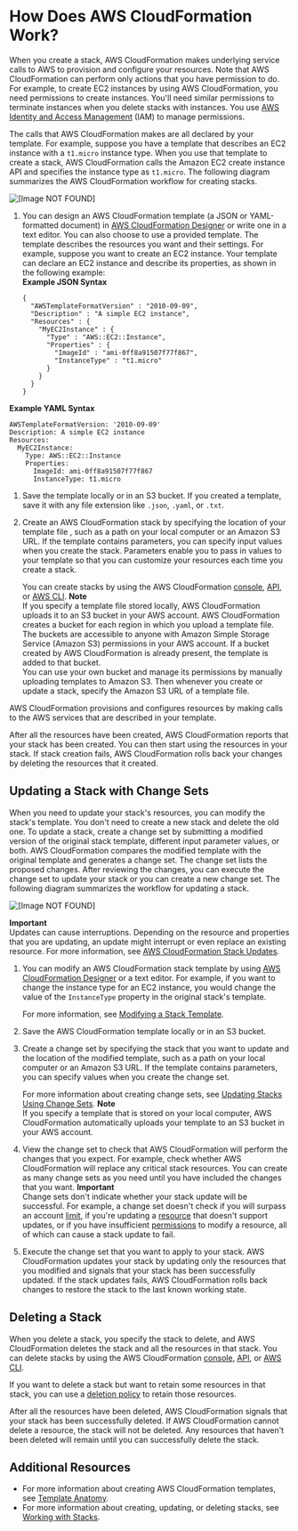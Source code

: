 # How Does AWS CloudFormation Work?<a name="cfn-whatis-howdoesitwork"></a>

When you create a stack, AWS CloudFormation makes underlying service calls to AWS to provision and configure your resources\. Note that AWS CloudFormation can perform only actions that you have permission to do\. For example, to create EC2 instances by using AWS CloudFormation, you need permissions to create instances\. You'll need similar permissions to terminate instances when you delete stacks with instances\. You use [AWS Identity and Access Management](https://docs.aws.amazon.com/IAM/latest/UserGuide/) \(IAM\) to manage permissions\.

The calls that AWS CloudFormation makes are all declared by your template\. For example, suppose you have a template that describes an EC2 instance with a `t1.micro` instance type\. When you use that template to create a stack, AWS CloudFormation calls the Amazon EC2 create instance API and specifies the instance type as `t1.micro`\. The following diagram summarizes the AWS CloudFormation workflow for creating stacks\.

![\[Image NOT FOUND\]](http://docs.aws.amazon.com/AWSCloudFormation/latest/UserGuide/images/create-stack-diagram.png)

1. You can design an AWS CloudFormation template \(a JSON or YAML\-formatted document\) in [AWS CloudFormation Designer](https://console.aws.amazon.com/cloudformation/designer) or write one in a text editor\. You can also choose to use a provided template\. The template describes the resources you want and their settings\. For example, suppose you want to create an EC2 instance\. Your template can declare an EC2 instance and describe its properties, as shown in the following example:  
**Example JSON Syntax**  

   ```
   {
     "AWSTemplateFormatVersion" : "2010-09-09",
     "Description" : "A simple EC2 instance",
     "Resources" : {
       "MyEC2Instance" : {
         "Type" : "AWS::EC2::Instance",
         "Properties" : {
           "ImageId" : "ami-0ff8a91507f77f867",
           "InstanceType" : "t1.micro"
         }
       }
     }
   }
   ```  
**Example YAML Syntax**  

   ```
   AWSTemplateFormatVersion: '2010-09-09'
   Description: A simple EC2 instance
   Resources:
     MyEC2Instance:
       Type: AWS::EC2::Instance
       Properties:
         ImageId: ami-0ff8a91507f77f867
         InstanceType: t1.micro
   ```

1. Save the template locally or in an S3 bucket\. If you created a template, save it with any file extension like `.json`, `.yaml`, or `.txt`\.

1. Create an AWS CloudFormation stack by specifying the location of your template file , such as a path on your local computer or an Amazon S3 URL\. If the template contains parameters, you can specify input values when you create the stack\. Parameters enable you to pass in values to your template so that you can customize your resources each time you create a stack\.

   You can create stacks by using the AWS CloudFormation [console](cfn-console-create-stack.md), [API](https://docs.aws.amazon.com/AWSCloudFormation/latest/APIReference/API_CreateStack.html), or [AWS CLI](https://docs.aws.amazon.com/cli/latest/reference/cloudformation/create-stack.html)\.
**Note**  
If you specify a template file stored locally, AWS CloudFormation uploads it to an S3 bucket in your AWS account\. AWS CloudFormation creates a bucket for each region in which you upload a template file\. The buckets are accessible to anyone with Amazon Simple Storage Service \(Amazon S3\) permissions in your AWS account\. If a bucket created by AWS CloudFormation is already present, the template is added to that bucket\.  
You can use your own bucket and manage its permissions by manually uploading templates to Amazon S3\. Then whenever you create or update a stack, specify the Amazon S3 URL of a template file\.

AWS CloudFormation provisions and configures resources by making calls to the AWS services that are described in your template\.

After all the resources have been created, AWS CloudFormation reports that your stack has been created\. You can then start using the resources in your stack\. If stack creation fails, AWS CloudFormation rolls back your changes by deleting the resources that it created\.

## Updating a Stack with Change Sets<a name="w6074ab1b5c17c17"></a>

When you need to update your stack's resources, you can modify the stack's template\. You don't need to create a new stack and delete the old one\. To update a stack, create a change set by submitting a modified version of the original stack template, different input parameter values, or both\. AWS CloudFormation compares the modified template with the original template and generates a change set\. The change set lists the proposed changes\. After reviewing the changes, you can execute the change set to update your stack or you can create a new change set\. The following diagram summarizes the workflow for updating a stack\.

![\[Image NOT FOUND\]](http://docs.aws.amazon.com/AWSCloudFormation/latest/UserGuide/images/update-stack-diagram.png)

**Important**  
Updates can cause interruptions\. Depending on the resource and properties that you are updating, an update might interrupt or even replace an existing resource\. For more information, see [AWS CloudFormation Stack Updates](using-cfn-updating-stacks.md)\.

1. You can modify an AWS CloudFormation stack template by using [AWS CloudFormation Designer](https://console.aws.amazon.com/cloudformation/designer) or a text editor\. For example, if you want to change the instance type for an EC2 instance, you would change the value of the `InstanceType` property in the original stack's template\.

   For more information, see [Modifying a Stack Template](using-cfn-updating-stacks-get-template.md)\.

1. Save the AWS CloudFormation template locally or in an S3 bucket\.

1. Create a change set by specifying the stack that you want to update and the location of the modified template, such as a path on your local computer or an Amazon S3 URL\. If the template contains parameters, you can specify values when you create the change set\.

   For more information about creating change sets, see [Updating Stacks Using Change Sets](using-cfn-updating-stacks-changesets.md)\.
**Note**  
If you specify a template that is stored on your local computer, AWS CloudFormation automatically uploads your template to an S3 bucket in your AWS account\.

1. View the change set to check that AWS CloudFormation will perform the changes that you expect\. For example, check whether AWS CloudFormation will replace any critical stack resources\. You can create as many change sets as you need until you have included the changes that you want\.
**Important**  
Change sets don't indicate whether your stack update will be successful\. For example, a change set doesn't check if you will surpass an account [limit](cloudformation-limits.md), if you're updating a [resource](aws-template-resource-type-ref.md) that doesn't support updates, or if you have insufficient [permissions](using-iam-template.md) to modify a resource, all of which can cause a stack update to fail\.

1. Execute the change set that you want to apply to your stack\. AWS CloudFormation updates your stack by updating only the resources that you modified and signals that your stack has been successfully updated\. If the stack updates fails, AWS CloudFormation rolls back changes to restore the stack to the last known working state\.

## Deleting a Stack<a name="w6074ab1b5c17c19"></a>

When you delete a stack, you specify the stack to delete, and AWS CloudFormation deletes the stack and all the resources in that stack\. You can delete stacks by using the AWS CloudFormation [console](cfn-console-delete-stack.md), [API](https://docs.aws.amazon.com/AWSCloudFormation/latest/APIReference/API_DeleteStack.html), or [AWS CLI](https://docs.aws.amazon.com/cli/latest/reference/cloudformation/delete-stack.html)\.

If you want to delete a stack but want to retain some resources in that stack, you can use a [deletion policy](aws-attribute-deletionpolicy.md) to retain those resources\.

After all the resources have been deleted, AWS CloudFormation signals that your stack has been successfully deleted\. If AWS CloudFormation cannot delete a resource, the stack will not be deleted\. Any resources that haven't been deleted will remain until you can successfully delete the stack\.

## Additional Resources<a name="w6074ab1b5c17c21"></a>
+ For more information about creating AWS CloudFormation templates, see [Template Anatomy](template-anatomy.md)\.
+ For more information about creating, updating, or deleting stacks, see [Working with Stacks](stacks.md)\.